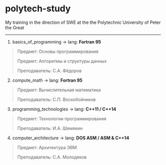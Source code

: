 # polytech-study
My training in the direction of SWE at the the Polytechnic University of Peter the Great


***
1. basics_of_programming -> lang: **Fortran 95**

> Предмет: Основы программирования
> 
> Предмет: Алгоритмы и структуры данных
>
> Преподаватель: С.А. Фёдоров

2. compute_math -> lang: **Fortran 95**

> Предмет: Вычислительная математика
>
> Преподаватель: С.П. Воскобойников

3. programming_technologies -> lang: **С++11 / С++14**

> Предмет: Технологии программирования
>
> Преподаватель: И.А. Шемякин

4. computer_architecture -> lang: **DOS ASM / ASM & C++14**

> Предмет: Архитектура ЭВМ
>
> Преподаватель: С.А. Молодяков
